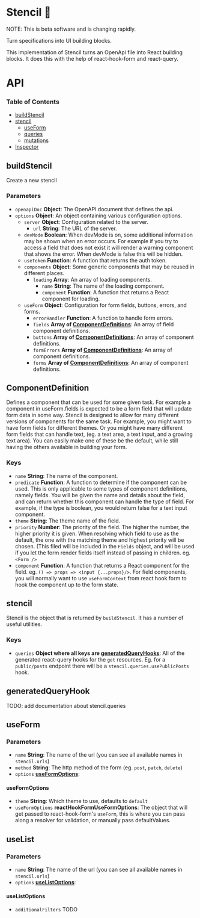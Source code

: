 # Stencil 📐

NOTE: This is beta software and is changing rapidly.

Turn specifications into UI building blocks.

This implementation of Stencil turns an OpenApi file into React building blocks. It does this with the help of react-hook-form and react-query.


# API

### Table of Contents

-   [buildStencil](#buildStencil)
-   [stencil](#stencil)
    -   [useForm](#useForm)
    -   [queries](#queries)
    -   [mutations](#mutations)
-   [Inspector](#inspector)

## buildStencil

Create a new stencil

### Parameters

-   `openapiDoc` **Object**: The OpenAPI document that defines the api.
-   `options` **Object**: An object containing various configuration options.
    -   `server` **Object**: Configuration related to the server.
        -   `url` **String**: The URL of the server.
    -   `devMode` **Boolean**: When devMode is on, some additional information may be shown when an error occurs. For example if you try to access a field that does not exist it will render a warning component that shows the error. When devMode is false this will be hidden.
    -   `useToken` **Function**: A function that returns the auth token.
    -   `components` **Object**: Some generic components that may be reused in different places.
        -   `loading` **Array**: An array of loading components.
            -   `name` **String**: The name of the loading component.
            -   `component` **Function**: A function that returns a React component for loading.
    -   `useForm` **Object**: Configuration for form fields, buttons, errors, and forms.
        -   `errorHandler` **Function**: A function to handle form errors.
        -   `fields` **Array of [ComponentDefinitions](#ComponentDefinition)**: An array of field component definitions.
        -   `buttons` **Array of [ComponentDefinitions](#ComponentDefinition)**: An array of component definitions.
        -   `formErrors` **Array of [ComponentDefinitions](#ComponentDefinition)**: An array of component definitions.
        -   `forms` **Array of [ComponentDefinitions](#ComponentDefinition)**: An array of component definitions.

## ComponentDefinition

Defines a component that can be used for some given task. For example a component in useForm.fields is expected to be a form field that will update form data in some way. Stencil is designed to allow for many different versions of components for the same task. For example, you might want to have form fields for different themes. Or you might have many different form fields that can handle text, (eg. a text area, a text input, and a growing text area). You can easily make one of these be the default, while still having the others available in building your form.

### Keys

-   `name` **String**: The name of the component.
-   `predicate` **Function**: A function to determine if the component can be used. This is only applicable to some types of component definitions, namely fields. You will be given the name and details about the field, and can return whether this component can handle the type of field. For example, if the type is boolean, you would return false for a text input component.
-   `theme` **String**: The theme name of the field.
-   `priority` **Number**: The priority of the field. The higher the number, the higher priority it is given. When resolving which field to use as the default, the one with the matching theme and highest priority will be chosen. (This filed will be included in the `Fields` object, and will be used if you let the form render fields itself instead of passing in children. eg. `<Form />`
-   `component` **Function**: A function that returns a React component for the field. eg. `() => props => <input {...props}/>`. For field components, you will normally want to use `useFormContext` from react hook form to hook the component up to the form state.

## stencil

Stencil is the object that is returned by `buildStencil`. It has a number of useful utilities.

### Keys

-   `queries` **Object where all keys are [generatedQueryHooks](#generatedQueryHook)**: All of the generated react-query hooks for the `get` resources. Eg. for a `public/posts` endpoint there will be a `stencil.queries.usePublicPosts` hook.

## generatedQueryHook

TODO: add documentation about stencil.queries

## useForm

### Parameters

-   `name` **String**: The name of the url (you can see all available names in `stencil.urls`)
-   `method` **String**: The http method of the form (eg. `post`, `patch`, `delete`)
-   `options` **[useFormOptions](#useFormOptions)**: 

#### useFormOptions

-   `theme` **String**: Which theme to use, defaults to `default`
-   `useFormOptions` **reactHookFormUseFormOptions**: The object that will get passed to react-hook-form's `useForm`, this is where you can pass along a resolver for validation, or manually pass defaultValues.

## useList

### Parameters

-   `name` **String**: The name of the url (you can see all available names in `stencil.urls`)
-   `options` **[useListOptions](#useListOptions)**: 

#### useListOptions

-   `additionalFilters` TODO

